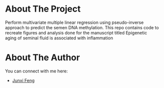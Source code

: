 # About The Project
Perform multivariate multiple linear regression using pseudo-inverse approach to predict the semen DNA methylation. This repo contains code to recreate figures and analysis done for the manuscript titled Epigenetic aging of seminal fluid is associated with inflammation

# About The Author
You can connect with me here:
* [Junxi Feng](junxifeng0511@g.ucla.edu)
